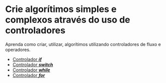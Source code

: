 # Crie algorítimos simples e complexos através do uso de controladores

Aprenda como criar, utilizar, algorítimos utilizando controladores de fluxo e operadores.

* [Controlador _**if**_](01-if.md)
* [Controlador _**switch**_](02-switch.md)
* [Controlador _**while**_](03-while.md)
* [Controlador _**for**_](04-for.md)


